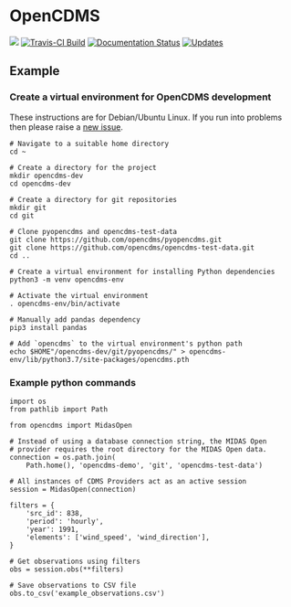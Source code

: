 OpenCDMS
========

[![](https://img.shields.io/pypi/v/opencdms.svg)](https://pypi.python.org/pypi/opencdms) [![Travis-CI Build](https://img.shields.io/travis/opencdms/pyopencdms.svg)](https://travis-ci.com/opencdms/pyopencdms) [![Documentation Status](https://readthedocs.org/projects/opencdms/badge/?version=latest)](https://opencdms.readthedocs.io/en/latest/?badge=latest) [![Updates](https://pyup.io/repos/github/opencdms/opencdms/shield.svg)](https://pyup.io/repos/github/opencdms/opencdms/)

## Example

### Create a virtual environment for OpenCDMS development

These instructions are for Debian/Ubuntu Linux. If you run into problems then
please raise a [new issue](https://github.com/opencdms/pyopencdms/issues/new).

```
# Navigate to a suitable home directory
cd ~

# Create a directory for the project
mkdir opencdms-dev
cd opencdms-dev

# Create a directory for git repositories
mkdir git
cd git

# Clone pyopencdms and opencdms-test-data
git clone https://github.com/opencdms/pyopencdms.git
git clone https://github.com/opencdms/opencdms-test-data.git
cd ..

# Create a virtual environment for installing Python dependencies
python3 -m venv opencdms-env

# Activate the virtual environment
. opencdms-env/bin/activate

# Manually add pandas dependency
pip3 install pandas

# Add `opencdms` to the virtual environment's python path
echo $HOME"/opencdms-dev/git/pyopencdms/" > opencdms-env/lib/python3.7/site-packages/opencdms.pth

```

### Example python commands

```
import os
from pathlib import Path

from opencdms import MidasOpen

# Instead of using a database connection string, the MIDAS Open
# provider requires the root directory for the MIDAS Open data.
connection = os.path.join(
    Path.home(), 'opencdms-demo', 'git', 'opencdms-test-data')

# All instances of CDMS Providers act as an active session
session = MidasOpen(connection)

filters = {
    'src_id': 838,
    'period': 'hourly',
    'year': 1991,
    'elements': ['wind_speed', 'wind_direction'],
}

# Get observations using filters
obs = session.obs(**filters)

# Save observations to CSV file
obs.to_csv('example_observations.csv')

```

<!--
  * Free software: MIT license
  * Documentation: https://opencdms.readthedocs.io.

  Features
  --------
  * TODO
-->
